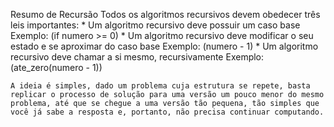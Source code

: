 Resumo de Recursão
Todos os algoritmos recursivos devem obedecer três leis importantes: 
    * Um algoritmo recursivo deve possuir um caso base 
    Exemplo: (if numero >= 0) 
    * Um algoritmo recursivo deve modificar o seu estado e se aproximar do caso base
    Exemplo: (numero - 1) 
    * Um algoritmo recursivo deve chamar a si mesmo, recursivamente 
    Exemplo: (ate_zero(numero - 1))

    A ideia é simples, dado um problema cuja estrutura se repete, basta replicar o processo de solução para uma versão um pouco menor do mesmo problema, até que se chegue a uma versão tão pequena, tão simples que você já sabe a resposta e, portanto, não precisa continuar computando. 
